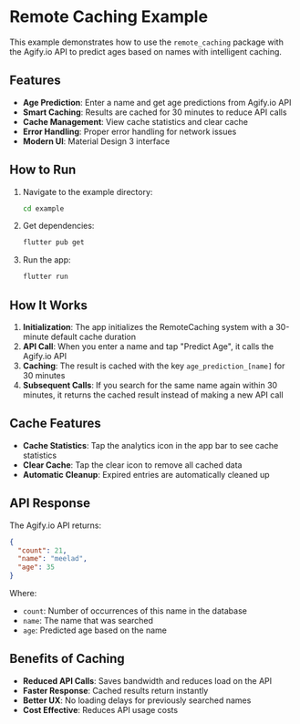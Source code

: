 # Remote Caching Example

This example demonstrates how to use the `remote_caching` package with the Agify.io API to predict ages based on names with intelligent caching.

## Features

- **Age Prediction**: Enter a name and get age predictions from Agify.io API
- **Smart Caching**: Results are cached for 30 minutes to reduce API calls
- **Cache Management**: View cache statistics and clear cache
- **Error Handling**: Proper error handling for network issues
- **Modern UI**: Material Design 3 interface

## How to Run

1. Navigate to the example directory:
   ```bash
   cd example
   ```

2. Get dependencies:
   ```bash
   flutter pub get
   ```

3. Run the app:
   ```bash
   flutter run
   ```

## How It Works

1. **Initialization**: The app initializes the RemoteCaching system with a 30-minute default cache duration
2. **API Call**: When you enter a name and tap "Predict Age", it calls the Agify.io API
3. **Caching**: The result is cached with the key `age_prediction_[name]` for 30 minutes
4. **Subsequent Calls**: If you search for the same name again within 30 minutes, it returns the cached result instead of making a new API call

## Cache Features

- **Cache Statistics**: Tap the analytics icon in the app bar to see cache statistics
- **Clear Cache**: Tap the clear icon to remove all cached data
- **Automatic Cleanup**: Expired entries are automatically cleaned up

## API Response

The Agify.io API returns:
```json
{
  "count": 21,
  "name": "meelad",
  "age": 35
}
```

Where:
- `count`: Number of occurrences of this name in the database
- `name`: The name that was searched
- `age`: Predicted age based on the name

## Benefits of Caching

- **Reduced API Calls**: Saves bandwidth and reduces load on the API
- **Faster Response**: Cached results return instantly
- **Better UX**: No loading delays for previously searched names
- **Cost Effective**: Reduces API usage costs 